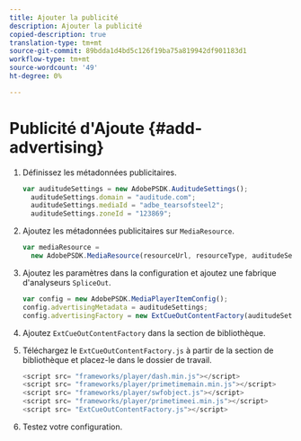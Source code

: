 ```yaml
---
title: Ajouter la publicité
description: Ajouter la publicité
copied-description: true
translation-type: tm+mt
source-git-commit: 89bdda1d4bd5c126f19ba75a819942df901183d1
workflow-type: tm+mt
source-wordcount: '49'
ht-degree: 0%

---
```



# Publicité d&#39;Ajoute {#add-advertising}

1. Définissez les métadonnées publicitaires.

   ```js
   var auditudeSettings = new AdobePSDK.AuditudeSettings(); 
     auditudeSettings.domain = "auditude.com"; 
     auditudeSettings.mediaId = "adbe_tearsofsteel2"; 
     auditudeSettings.zoneId = "123869";
   ```

1. Ajoutez les métadonnées publicitaires sur `MediaResource`.

   ```js
   var mediaResource =  
     new AdobePSDK.MediaResource(resourceUrl, resourceType, auditudeSettings, false);
   ```

1. Ajoutez les paramètres dans la configuration et ajoutez une fabrique d&#39;analyseurs `SpliceOut`.

   ```js
   var config = new AdobePSDK.MediaPlayerItemConfig(); 
   config.advertisingMetadata = auditudeSettings; 
   config.advertisingFactory = new ExtCueOutContentFactory(auditudeSettings);
   ```

1. Ajoutez `ExtCueOutContentFactory` dans la section de bibliothèque.
1. Téléchargez le `ExtCueOutContentFactory.js` à partir de la section de bibliothèque et placez-le dans le dossier de travail.

   ```js
   <script src= "frameworks/player/dash.min.js"></script> 
   <script src= "frameworks/player/primetimemain.min.js"></script> 
   <script src= "frameworks/player/swfobject.js"></script> 
   <script src= "frameworks/player/primetimeei.min.js"></script> 
   <script src= "ExtCueOutContentFactory.js"></script>
   ```

1. Testez votre configuration.
